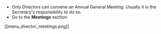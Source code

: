 * Only Directors can convene an Annual General Meeting. Usually it is the Secretary's responsibility to do so.
* Go to the **Meetings** section:

[[menu_director_meetings.png]]
